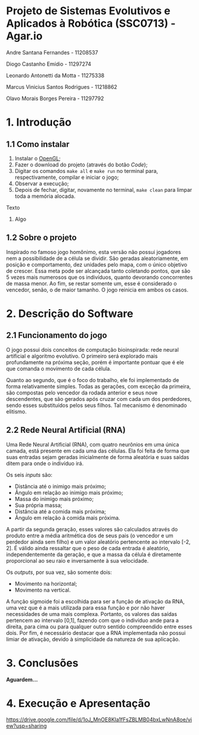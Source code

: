 # Projeto de Sistemas Evolutivos e Aplicados à Robótica (SSC0713) - Agar.io

Andre Santana Fernandes - 11208537

Diogo Castanho Emídio - 11297274

Leonardo Antonetti da Motta - 11275338

Marcus Vinicius Santos Rodrigues - 11218862

Olavo Morais Borges Pereira - 11297792

# 1. Introdução

## 1.1 Como instalar

1. Instalar o [OpenGL](https://github.com/Brenocq/OpenGL-Tutorial);
2. Fazer o download do projeto (através do botão _Code_);
1. Digitar os comandos `make all` e `make run` no terminal para, respectivamente, compilar e iniciar o jogo;
4. Observar a execução;
5. Depois de fechar, digitar, novamente no terminal, `make clean` para limpar toda a memória alocada.

Texto

1. Algo

## 1.2 Sobre o projeto

Inspirado no famoso jogo homônimo, esta versão não possui jogadores nem a possibilidade de a célula se dividir. São geradas aleatoriamente, em posição e comportamento, dez unidades pelo mapa, com o único objetivo de crescer. Essa meta pode ser alcançada tanto coletando pontos, que são 5 vezes mais numerosos que os indivíduos, quanto devorando concorrentes de massa menor. Ao fim, se restar somente um, esse é considerado o vencedor, senão, o de maior tamanho. O jogo reinicia em ambos os casos.

# 2. Descrição do Software

## 2.1 Funcionamento do jogo

O jogo possui dois conceitos de computação bioinspirada: rede neural artificial e algoritmo evolutivo. O primeiro será explorado mais profundamente na próxima seção, porém é importante pontuar que é ele que comanda o movimento de cada célula.

Quanto ao segundo, que é o foco do trabalho, ele foi implementado de forma relativamente simples. Todas as gerações, com exceção da primeira, são compostas pelo vencedor da rodada anterior e seus nove descendentes, que são gerados após cruzar com cada um dos perdedores, sendo esses substituídos pelos seus filhos. Tal mecanismo é denominado elitismo.

## 2.2 Rede Neural Artificial (RNA)

Uma Rede Neural Artificial (RNA), com quatro neurônios em uma única camada, está presente em cada uma das células. Ela foi feita de forma que suas entradas sejam geradas inicialmente de forma aleatória e suas saídas ditem para onde o indivíduo irá.

Os seis _inputs_ são:
- Distância até o inimigo mais próximo;
- Ângulo em relação ao inimigo mais próximo;
- Massa do inimigo mais próximo;
- Sua própria massa;
- Distância até a comida mais próxima;
- Ângulo em relação à comida mais próxima.

A partir da segunda geração, esses valores são calculados através do produto entre a média aritmética dos de seus pais (o vencedor e um perdedor ainda sem filho) e um valor aleatório pertencente ao intervalo [-2, 2]. É válido ainda ressaltar que o peso de cada entrada é aleatório, independentemente da geração, e que a massa da célula é diretamente proporcional ao seu raio e inversamente à sua velocidade.

Os _outputs_, por sua vez, são somente dois:
- Movimento na horizontal;
- Movimento na vertical.

A função sigmoide foi a escolhida para ser a função de ativação da RNA, uma vez que é a mais utilizada para essa função e por não haver necessidades de uma mais complexa. Portanto, os valores das saídas pertencem ao intervalo [0,1], fazendo com que o indivíduo ande para a direita, para cima ou para qualquer outro sentido compreendido entre esses dois. Por fim, é necessário destacar que a RNA implementada não possui limiar de ativação, devido à simplicidade da natureza de sua aplicação.

# 3. Conclusões

**Aguardem...**

# 4. Execução e Apresentação

https://drive.google.com/file/d/1oJ_MnOE8KIa1fFsZBLMB04bxLwNnA8oe/view?usp=sharing

